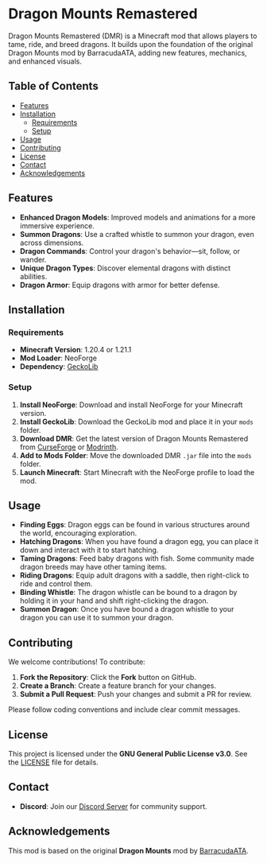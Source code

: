 # Dragon Mounts Remastered

Dragon Mounts Remastered (DMR) is a Minecraft mod that allows players to tame, ride, and breed dragons. It builds upon the foundation of the original Dragon Mounts mod by BarracudaATA, adding new features, mechanics, and enhanced visuals.

## Table of Contents

- [Features](#features)
- [Installation](#installation)
  - [Requirements](#requirements)
  - [Setup](#setup)
- [Usage](#usage)
- [Contributing](#contributing)
- [License](#license)
- [Contact](#contact)
- [Acknowledgements](#acknowledgements)

## Features

- **Enhanced Dragon Models**: Improved models and animations for a more immersive experience.
- **Summon Dragons**: Use a crafted whistle to summon your dragon, even across dimensions.
- **Dragon Commands**: Control your dragon's behavior—sit, follow, or wander.
- **Unique Dragon Types**: Discover elemental dragons with distinct abilities.
- **Dragon Armor**: Equip dragons with armor for better defense.

## Installation

### Requirements

- **Minecraft Version**: 1.20.4 or 1.21.1
- **Mod Loader**: NeoForge
- **Dependency**: [GeckoLib](https://www.curseforge.com/minecraft/mc-mods/geckolib)

### Setup

1. **Install NeoForge**: Download and install NeoForge for your Minecraft version.
2. **Install GeckoLib**: Download the GeckoLib mod and place it in your `mods` folder.
3. **Download DMR**: Get the latest version of Dragon Mounts Remastered from [CurseForge](https://www.curseforge.com/minecraft/mc-mods/dmr) or [Modrinth](https://modrinth.com/mod/dmr).
4. **Add to Mods Folder**: Move the downloaded DMR `.jar` file into the `mods` folder.
5. **Launch Minecraft**: Start Minecraft with the NeoForge profile to load the mod.

## Usage

- **Finding Eggs**: Dragon eggs can be found in various structures around the world, encouraging exploration. 
- **Hatching Dragons**: When you have found a dragon egg, you can place it down and interact with it to start hatching.
- **Taming Dragons**: Feed baby dragons with fish. Some community made dragon breeds may have other taming items.
- **Riding Dragons**: Equip adult dragons with a saddle, then right-click to ride and control them.
- **Binding Whistle**: The dragon whistle can be bound to a dragon by holding it in your hand and shift right-clicking the dragon.
- **Summon Dragon**: Once you have bound a dragon whistle to your dragon you can use it to summon your dragon.

## Contributing

We welcome contributions! To contribute:

1. **Fork the Repository**: Click the **Fork** button on GitHub.
2. **Create a Branch**: Create a feature branch for your changes.
3. **Submit a Pull Request**: Push your changes and submit a PR for review.

Please follow coding conventions and include clear commit messages.

## License

This project is licensed under the **GNU General Public License v3.0**. See the [LICENSE](LICENSE) file for details.

## Contact
- **Discord**: Join our [Discord Server](https://discord.gg/3XknsXtKYR) for community support.

## Acknowledgements

This mod is based on the original **Dragon Mounts** mod by [BarracudaATA](https://www.minecraftforum.net/members/BarracudaATA).
